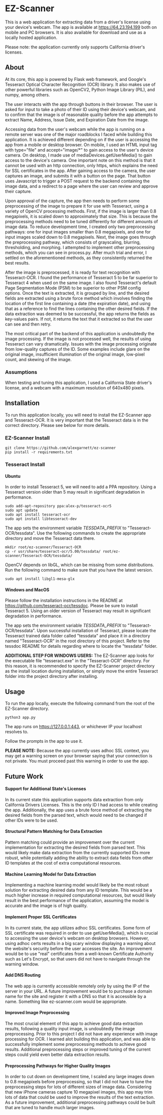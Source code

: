 # EZ-Scanner

This is a web application for extracting data from a driver's license using your device's webcam.
The app is available at https://64.23.194.199 both on mobile and PC browsers. 
It is also available for download and use as a locally hosted application.

Please note: the application currently only supports California driver's licenses.

## About

At its core, this app is powered by Flask web framework, and Google's Tesseract Optical Character Recognition (OCR) 
library. It also makes use of other powerful libraries such as OpenCV2, Python Image Library (PIL), and numpy, among 
others.

The user interacts with the app through buttons in their browser. The user is asked for input to take a photo of their 
ID using their device's webcam, and to confirm that the image is of reasonable quality before the app attempts to 
extract Name, Address, Issue Date, and Expiration Date from the image. 

Accessing data from the user's webcam while the app is running on a remote server was one of the major roadblocks I 
faced while building this application. It is achieved different depending on if the user is accessing the app from a 
mobile or desktop browser. On mobile, I used an HTML input tag with type="file" and accept="image/*" to gain access to
the user's device camera. On desktop, I made use of mediaDevices.getUserMedia() to gain access to the device's camera. 
One important note on this method is that it cannot be used with an http connection, only https, which explains the need 
for SSL certificates in the app. After gaining access to the camera, the user captures an image, and submits it with
a button on the page. That button uses Javascript to trigger a POST request to the backend containing the image data, 
and a redirect to a page where the user can review and approve their capture.

Upon approval of the capture, the app then needs to perform some preprocessing of the image to prepare it for use with Tesseract, using a 
variety of OpenCV processing methods. First, if the image is larger than 0.8 megapixels, it is scaled down to 
approximately that size. This is because the preprocessing methods need to be tuned differently for different amounts of 
image data. To reduce development time, I created only two preprocessing pathways: one for input images smaller than 
0.8 megapixels, and one for input images scaled down to 0.8 megapixels. Next, the image goes through the preprocessing 
pathway, which consists of grayscaling, blurring, thresholding, and morphing. I attempted to implement other 
preprocessing methods, which you can see in process.py. After much trial and error, I settled on the aforementioned 
methods, as they consistently returned the best results. 

After the image is preprocessed, it is ready for text recognition with Tesseract-OCR. I found the performance of 
Tesseract 5 to be far superior to Tesseract 4 when used on the same image. I also found Tesseract's default Page 
Segmentation Mode (PSM) to be superior to other PSM config options. Once the text is extracted, it is grouped by line, 
and the desired fields are extracted using a brute force method which involves finding the location of the first line
containing a date (the expiration date), and using that as a reference to find the lines containing the other desired 
fields. If the data extraction was deemed to be successful, the app returns the fields as key-values pairs. If not, it
returns the text that it extracted so that the user can see and then retry.

The most critical part of the backend of this application is undoubtedly the image processing. If the image is not processed well, the 
results of using Tesseract can vary dramatically. Issues with the image processing originate from low-quality captures
of the ID. Some examples include glare on the original image, insufficient illumination of the original image, low-pixel
count, and skewing of the image.

### Assumptions

When testing and tuning this application, I used a California State driver's license, and a webcam with a maximum 
resolution of 640x480 pixels.

## Installation

To run this application locally, you will need to install the EZ-Scanner app and Tesseract-OCR. It is very important 
that the Tesseract data is in the correct directory. Please see below for more details.

### EZ-Scanner Install

```commandline
git clone https://github.com/alexgarnett/ez-scanner
pip install -r requirements.txt
```

### Tesseract Install

#### Ubuntu

In order to install Tesseract 5, we will need to add a PPA repository. Using a Tesseract version older than 5 may result
in significant degradation in performance. 
```commandline
sudo add-apt-repository ppa:alex-p/tesseract-ocr5
sudo apt update
sudo apt install tesseract-ocr
sudo apt install libtesseract-dev
```

The app sets the environment variable _TESSDATA_PREFIX_ to "Tesseract-OCR/tessdata". Use the following commands to 
create the appropriate directory and move the Tesseract data there. 
```commandline
mkdir root/ez-scanner/Tesseract-OCR
cp -r usr/share/tesseract-ocr/5.00/tessdata/ root/ez-scanner/Tesseract-OCR/tessdata/
```

OpenCV depends on libGL, which can be missing from some distributions. Run the following command to make sure that you
have the latest version.
```commandline
sudo apt install libgl1-mesa-glx
```

#### Windows and MacOS

Please follow the installation instructions in the README at https://github.com/tesseract-ocr/tessdoc. Please be sure to 
install Tesseract 5. Using an older version of Tesseract may result in significant degradation in performance.

The app sets the environment variable _TESSDATA_PREFIX_ to "Tesseract-OCR/tessdata". Upon successful installation of 
Tesseract, please locate the Tesseract trained data folder called "tessdata" and place it in a directory named 
"Tesseract-OCR" in the root directory of this project. Refer to the tessdoc README for details regarding where to 
locate the "tessdata" folder.

**ADDITIONAL STEP FOR WINDOWS USERS:** The EZ-Scanner app looks for the executable file "tesseract.exe" in the 
"Tesseract-OCR" directory. For this reason, it is recommended to specify the EZ-Scanner project directory as the 
install location during installation, or simply move the entire Tesseract folder into the project directory after 
installing.


## Usage

To run the app locally, execute the following command from the root of the EZ-Scanner directory.
```commandline
python3 app.py
```

The app runs on https://127.0.0.1:443, or whichever IP your localhost resolves to.

Follow the prompts in the app to use it.

**PLEASE NOTE:** Because the app currently uses adhoc SSL context, you may get a warning screen on your browser saying 
that your connection is not private. You must proceed past this warning in order to use the app.

## Future Work

#### Support for Additional State's Licenses

In its current state this application supports data extraction from only California Drivers Licenses. This is the only 
ID I had access to while creating the app. Additionally, the app uses a brute force method of extracting the desired 
fields from the parsed text, which would need to be changed if other IDs were to be used.

#### Structural Pattern Matching for Data Extraction

Pattern matching could provide an improvement over the current implementation for extracting the desired fields from 
parsed text. This would likely make data extraction from the currently supported IDs more robust, while potentially 
adding the ability to extract data fields from other ID templates at the cost of extra computational resources.

#### Machine Learning Model for Data Extraction

Implementing a machine learning model would likely be the most robust solution for extracting desired data from any ID 
template. This would be a much higher increase in required computational resources, but would likely result in the best 
performance of the application, assuming the model is accurate and the image is of high quality.

#### Implement Proper SSL Certificates

In its current state, the app utilizes adhoc SSL certificates. Some form of SSL certificate was required in order to 
use getUserMedia(), which is crucial to accessing the user device's webcam on desktop browsers. However, using adhoc 
certs results in a big scary window displaying a warning about the website's security before the user accesses the 
site. An improvement would be to use "real" certificates from a well-known Certificate Authority such as Let's Encrypt, 
so that users did not have to navigate through the warning window.

#### Add DNS Routing

The web app is currently accessible remotely only by using the IP of the server in your URL. A future improvement would 
be to purchase a domain name for the site and register it with a DNS so that it is accessible by a name. Something like 
ez-scanner.com would be appropriate.

#### Improved Image Preprocessing

The most crucial element of this app to achieve good data extraction results, following a quality input image, is 
undoubtedly the image preprocessing. Prior to this project I did not have any experience with image processing for OCR. 
I learned alot building this application, and was able to successfully implement some preprocessing methods to achieve 
good results. Additional preprocessing steps or improved tuning of the 
current steps could yield even better data extraction results.

#### Preprocessing Pathways for Higher Quality Images

In order to cut down on development time, I scaled any large images down to 0.8 megapixels before preprocessing, so that I did not have to 
tune the preprocessing steps for lots of different sizes of image data. Considering that new iPhone cameras capture 
10 megapixel images, this app may trim lots of data that could be used to improve the results of the text 
extraction. As a future improvement, additional preprocessing pathways could be built that are tuned to handle much 
larger images.